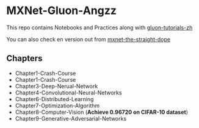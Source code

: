 # MXNet-Gluon-Angzz
This repo contains Notebooks and Practices along with [gluon-tutorials-zh](https://github.com/mli/gluon-tutorials-zh)

You can also check en version out from [mxnet-the-straight-dope](https://github.com/zackchase/mxnet-the-straight-dope) 
## Chapters
* Chapter1-Crash-Course
* Chapter1-Crash-Course
* Chapter3-Deep-Nerual-Network
* Chapter4-Convolutional-Neural-Networks
* Chapter6-Distributed-Learning
* Chapter7-Optimization-Algorithm
* Chapter8-Computer-Vision (**Achieve 0.96720 on CIFAR-10 dataset**)
* Chapter9-Generative-Adversarial-Networks
